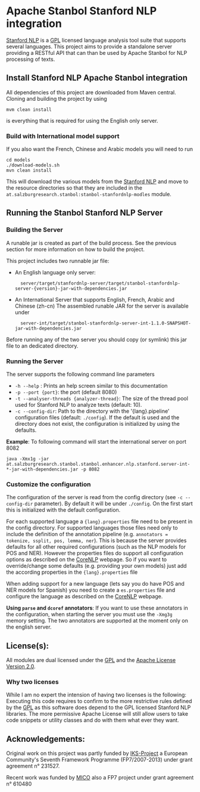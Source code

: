 Apache Stanbol Stanford NLP integration
================

[Stanford NLP](http://www-nlp.stanford.edu/) is a [GPL](http://www.fsf.org/licenses/gpl.html) licensed language analysis tool suite that supports several languages. This project aims to provide a standalone server providing a RESTful API that can than be used by Apache Stanbol for NLP processing of texts.

## Install Stanford NLP Apache Stanbol integration

All dependencies of this project are downloaded from Maven central. Cloning and building the project by using 

    mvm clean install
    
is everything that is required for using the English only server.

### Build with International model support

If you also want the French, Chinese and Arabic models you will need to run

    cd models
    ./download-models.sh
    mvn clean install
    
This will download the various models from the [Stanford NLP](http://www-nlp.stanford.edu/) and move to the resource directories so that they are included in the `at.salzburgresearch.stanbol:stanbol-stanfordnlp-modles` module.


## Running the Stanbol Stanford NLP Server

### Building the Server

A runable jar is created as part of the build process. See the previous section for more information on how to build the project. 

This project includes two runnable jar file:

* An English language only server: 

        server/target/stanfordnlp-server/target/stanbol-stanfordnlp-server-{version}-jar-with-dependencies.jar

* An International Server that supports English, French, Arabic and Chinese (zh-cn)
 The assembled runable JAR for the server is available under

        server-int/target/stanbol-stanfordnlp-server-int-1.1.0-SNAPSHOT-jar-with-dependencies.jar
    

Before running any of the two server you should copy (or symlink) this jar file to an dedicated directory.

### Running the Server

The server supports the following command line parameters

* `-h --help` : Prints an help screen similar to this documentation
* `-p --port {port}`: the port (default 8080)
* `-t --analyser-threads {analyzer-thread}`: The size of the thread pool used for Stanford NLP to analyze texts (default: 10).
* `-c --config-dir`: Path to the directory with the '{lang}.pipeline' configuration files (default: `./config`). If the default is used and the directory does not exist, the configuration is initialized by using the defaults.

__Example__: To following command will start the international server on port 8082

    java -Xmx1g -jar at.salzburgresearch.stanbol.stanbol.enhancer.nlp.stanford.server-int-*-jar-with-dependencies.jar -p 8082

### Customize the configuration

The configuration of the server is read from the config directory (see `-c --config-dir` parameter). By default it will be under `./config`. On the first start this is initialized with the default configuration.

For each supported language a `{lang}.properties` file need to be present in the config directory. For supported languages those files need only to include the definition of the annotation pipeline (e.g. `annotators = tokenize, ssplit, pos, lemma, ner`). This is because the server provides defaults for all other required configurations (such as the NLP models for POS and NER). However the properties files do support all configuration options as described on the [CoreNLP](http://www-nlp.stanford.edu/software/corenlp.shtml) webpage. So if you want to override/change some defaults (e.g. providing your own models) just add the according properties in the `{lang}.properties` file

When adding support for a new language (lets say you do have POS and NER models for Spanish) you need to create a `es.properties` file and configure the language as described on the [CoreNLP](http://www-nlp.stanford.edu/software/corenlp.shtml) webpage.

__Using `parse` and `dcoref` annotators__: If you want to use these annotators in the configuration, when starting the server you must use the `-Xmg3g` memory setting. The two annotators are supported at the moment only on the english server.


License(s):
-----------

All modules are dual licensed under the [GPL](http://www.fsf.org/licenses/gpl.html) and the [Apache License Version 2.0](LICENSE).

### Why two licenses

While I am no expert the intension of having two licenses is the following: Executing this code requires to confirm to the more restrictive rules defined by the [GPL](http://www.fsf.org/licenses/gpl.html) as this software does depend to the GPL licensed Stanford NLP libraries. The more permissive Apache License will still allow users to take code snippets or utility classes and do with them what ever they want.

Acknowledgements:
-----------------

Original work on this project was partly funded by [IKS-Project](http://iks-project.eu/) a European Community's Seventh Framework Programme (FP7/2007-2013) under grant agreement n° 231527.

Recent work was funded by [MICO](http://www.mico-project.eu/) also a FP7 project under grant agreement n° 610480

